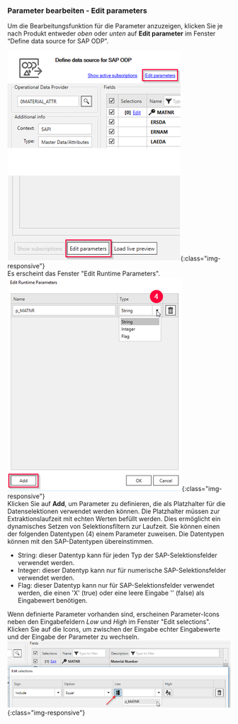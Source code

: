 ### Parameter bearbeiten - Edit parameters <br/>

Um die Bearbeitungsfunktion für die Parameter anzuzeigen, klicken Sie je nach Produkt entweder *oben* oder *unten* auf **Edit parameter** im Fenster “Define data source for SAP ODP”.<br> 

![ODP Edit parameters](/img/content/odp/odp-settings-edit-parameters1.png){:class="img-responsive"}<br> 
Es erscheint das Fenster "Edit Runtime Parameters".<br>
![ODP Add parameters](/img/content/odp/odp-settings-add-parameters.png){:class="img-responsive"}<br> 
Klicken Sie auf **Add**, um Parameter zu definieren, die als Platzhalter für die Datenselektionen verwendet werden können. Die Platzhalter müssen zur Extraktionslaufzeit mit echten Werten befüllt werden. Dies ermöglicht ein dynamisches Setzen von Selektionsfiltern zur Laufzeit.
Sie können einen der folgenden Datentypen (4) einem Parameter zuweisen. Die Datentypen können mit den SAP-Datentypen übereinstimmen. 
- String: dieser Datentyp kann für jeden Typ der SAP-Selektionsfelder verwendet werden.
- Integer: dieser Datentyp kann nur für numerische SAP-Selektionsfelder verwendet werden.
- Flag: dieser Datentyp kann nur für SAP-Selektionsfelder verwendet werden, die einen 'X'&nbsp;(true) oder eine leere Eingabe ''&nbsp;(false) als Eingabewert benötigen. <br>

Wenn definierte Parameter vorhanden sind, erscheinen Parameter-Icons neben den Eingabefeldern *Low* und *High* im Fenster "Edit selections". <br> 
Klicken Sie auf die Icons, um zwischen der Eingabe echter Eingabewerte und der Eingabe der Parameter zu wechseln. <br>
![ODP Selection With Parameters](/img/content/odp/odp-selection-with-parameters.png){:class="img-responsive"}
